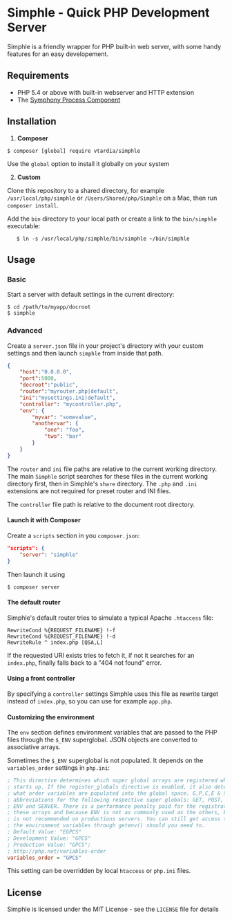 Simphle - Quick PHP Development Server
=======================================

Simphle is a friendly wrapper for PHP built-in web server, with some handy features for an easy developement.


Requirements
------------

- PHP 5.4 or above with built-in webserver and HTTP extension
- The [Symphony Process Component](https://github.com/symfony/process)


Installation
------------

 1. **Composer**

 ```console
 $ composer [global] require vtardia/simphle
 ```

 Use the `global` option to install it globally on your system

 2. **Custom**

 Clone this repository to a shared directory, for example `/usr/local/php/simphle` or `/Users/Shared/php/Simphle` on a Mac, then run `composer install`.

 Add the `bin` directory to your local path or create a link to the `bin/simphle` executable:

 ```console
    $ ln -s /usr/local/php/simphle/bin/simphle ~/bin/simphle
 ```

Usage
-----

### Basic

Start a server with default settings in the current directory:

    $ cd /path/to/myapp/docroot
    $ simphle


### Advanced

Create a `server.json` file in your project's directory with your custom settings and then launch `simphle` from inside that path.

```json
{
    "host":"0.0.0.0",
    "port":5000,
    "docroot":"public",
    "router":"myrouter.php|default",
    "ini":"mysettings.ini|default",
    "controller": "mycontroller.php",
    "env": {
        "myvar": "somevalue",
        "anothervar": {
            "one": "foo",
            "two": "bar"
        }
    }
}
```

The `router` and `ini` file paths are relative to the current working directory. The main `Simphle` script searches for these files in the current working directory first, then in Simphle's `share` directory. The `.php` and `.ini` extensions are not required for preset router and INI files.

The `controller` file path is relative to the document root directory.

#### Launch it with Composer

Create a `scripts` section in you `composer.json`:

```json
"scripts": {
    "server": "simphle"
}
```

Then launch it using

```console
$ composer server
```

#### The default router

Simphle's default router tries to simulate a typical Apache `.htaccess` file:

```aconf
RewriteCond %{REQUEST_FILENAME} !-f
RewriteCond %{REQUEST_FILENAME} !-d
RewriteRule ^ index.php [QSA,L]
```

If the requested URI exists tries to fetch it, if not it searches for an `index.php`, finally falls back to a "404 not found" error.


#### Using a front controller

By specifying a `controller` settings Simphle uses this file as rewrite target instead of `index.php`, so you can use for example `app.php`.


#### Customizing the environment

The `env` section defines environment variables that are passed to the PHP files through the `$_ENV` superglobal. JSON objects are converted to associative arrays.

Sometimes the `$_ENV` superglobal is not populated. It depends on the `variables_order` settings in `php.ini`:

```ini
; This directive determines which super global arrays are registered when PHP
; starts up. If the register_globals directive is enabled, it also determines
; what order variables are populated into the global space. G,P,C,E & S are
; abbreviations for the following respective super globals: GET, POST, COOKIE,
; ENV and SERVER. There is a performance penalty paid for the registration of
; these arrays and because ENV is not as commonly used as the others, ENV is
; is not recommended on productions servers. You can still get access to
; the environment variables through getenv() should you need to.
; Default Value: "EGPCS"
; Development Value: "GPCS"
; Production Value: "GPCS";
; http://php.net/variables-order
variables_order = "GPCS"
```

This setting can be overridden by local `htaccess` or `php.ini` files.


License
-------

Simphle is licensed under the MIT License - see the `LICENSE` file for details
